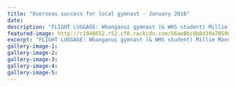 ```yaml
---
title: "Overseas success for local gymnast - January 2016"
date: 
description: "FLIGHT LUGGAGE: Whanganui gymnast (& WHS student) Millie Manning had a lot of medals and trophies to declare when she returned from Hawaii, Wanganui Chronicle article on 26/1/16..."
featured-image: http://c1940652.r52.cf0.rackcdn.com/56ae8bc8b8d39a7859000352/Millie-Manning-26.1.16.jpg
excerpt: "FLIGHT LUGGAGE: Whanganui gymnast (& WHS student) Millie Manning had a lot of medals and trophies to declare when she returned from Hawaii, Wanganui Chronicle article on 26/1/16..."
gallery-image-1: 
gallery-image-2: 
gallery-image-3: 
gallery-image-4: 
gallery-image-5: 
---
```

